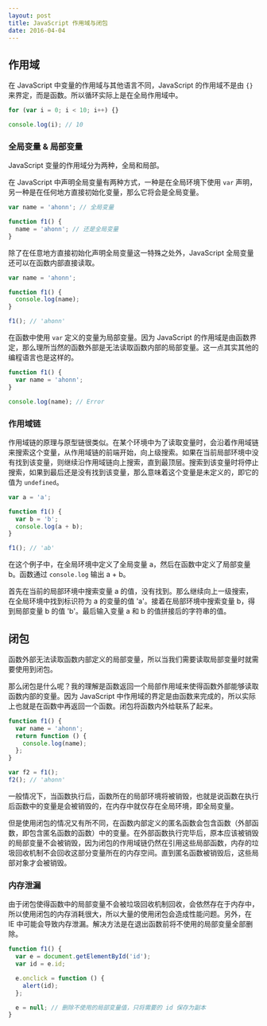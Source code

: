```yaml
---
layout: post
title: JavaScript 作用域与闭包
date: 2016-04-04
---
```


## 作用域

在 JavaScript 中变量的作用域与其他语言不同，JavaScript 的作用域不是由 `{}` 来界定，而是函数。所以循环实际上是在全局作用域中。

```js
for (var i = 0; i < 10; i++) {}

console.log(i); // 10
```

### 全局变量 & 局部变量

JavaScript 变量的作用域分为两种，全局和局部。

在 JavaScript 中声明全局变量有两种方式，一种是在全局环境下使用 `var` 声明，另一种是在任何地方直接初始化变量，那么它将会是全局变量。

<!--more-->

```js
var name = 'ahonn'; // 全局变量

function f1() {
  name = 'ahonn'; // 还是全局变量
}
```

除了在任意地方直接初始化声明全局变量这一特殊之处外，JavaScript 全局变量还可以在函数内部直接读取。

```js
var name = 'ahonn';

function f1() {
  console.log(name);
}

f1(); // 'ahonn'
```

在函数中使用 `var` 定义的变量为局部变量。因为 JavaScript 的作用域是由函数界定，那么理所当然的函数外部是无法读取函数内部的局部变量。这一点其实其他的编程语言也是这样的。

```js
function f1() {
  var name = 'ahonn';
}

console.log(name); // Error
```

### 作用域链

作用域链的原理与原型链很类似。在某个环境中为了读取变量时，会沿着作用域链来搜索这个变量，从作用域链的前端开始，向上级搜索。如果在当前局部环境中没有找到该变量，则继续沿作用域链向上搜索，直到最顶层。搜索到该变量时将停止搜索，如果到最后还是没有找到该变量，那么意味着这个变量是未定义的，即它的值为 `undefined`。

```js
var a = 'a';

function f1() {
  var b = 'b';
  console.log(a + b);
}

f1(); // 'ab'
```

在这个例子中，在全局环境中定义了全局变量 a，然后在函数中定义了局部变量 b。函数通过 `console.log` 输出 a + b。

首先在当前的局部环境中搜索变量 a 的值，没有找到。那么继续向上一级搜索，在全局环境中找到标识符为 a 的变量的值 'a'。接着在局部环境中搜索变量 b，得到局部变量 b 的值 'b'。最后输入变量 a 和 b 的值拼接后的字符串的值。

## 闭包

函数外部无法读取函数内部定义的局部变量，所以当我们需要读取局部变量时就需要使用到闭包。

那么闭包是什么呢？我的理解是函数返回一个局部作用域来使得函数外部能够读取函数内部的变量。因为 JavaScript 中作用域的界定是由函数来完成的，所以实际上也就是在函数中再返回一个函数。闭包将函数内外给联系了起来。

```js
function f1() {
  var name = 'ahonn';
  return function () {
    console.log(name);
  };
}

var f2 = f1();
f2(); // 'ahonn'
```

一般情况下，当函数执行后，函数所在的局部环境将被销毁，也就是说函数在执行后函数中的变量是会被销毁的，在内存中就仅存在全局环境，即全局变量。

但是使用闭包的情况又有所不同，在函数内部定义的匿名函数会包含函数（外部函数，即包含匿名函数的函数）中的变量。在外部函数执行完毕后，原本应该被销毁的局部变量不会被销毁，因为闭包的作用域链仍然在引用这些局部函数，内存的垃圾回收机制不会回收这部分变量所在的内存空间。直到匿名函数被销毁后，这些局部对象才会被销毁。

### 内存泄漏

由于闭包使得函数中的局部变量不会被垃圾回收机制回收，会依然存在于内存中，所以使用闭包的内存消耗很大，所以大量的使用闭包会造成性能问题。另外，在 IE 中可能会导致内存泄漏。解决方法是在退出函数前将不使用的局部变量全部删除。

```js
function f1() {
  var e = document.getElementById('id');
  var id = e.id;

  e.onclick = function () {
    alert(id);
  };

  e = null; // 删除不使用的局部变量值，只将需要的 id 保存为副本
}
```
